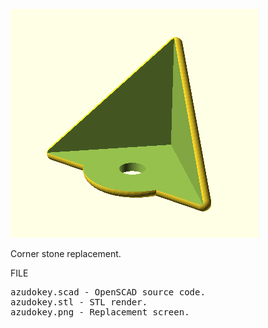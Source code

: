 ![REPLACEMENT](https://github.com/kyomahooin/azudokei/raw/master/azudokei.png "replacement")

Corner stone replacement.

FILE
<pre>
azudokey.scad - OpenSCAD source code.
azudokey.stl - STL render.
azudokey.png - Replacement screen.
</pre>

